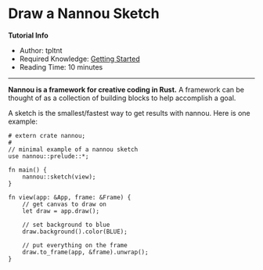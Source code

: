 # Draw a Nannou Sketch

**Tutorial Info**

- Author: tpltnt
- Required Knowledge: [Getting Started](/getting_started.md)
- Reading Time: 10 minutes

---


**Nannou is a framework for creative coding in Rust.** A framework can be
thought of as a collection of building blocks to help accomplish a goal.

A sketch is the smallest/fastest way to get results with nannou.
Here is one example:

```rust,no_run
# extern crate nannou;
#
// minimal example of a nannou sketch
use nannou::prelude::*;

fn main() {
    nannou::sketch(view);
}

fn view(app: &App, frame: &Frame) {
    // get canvas to draw on
    let draw = app.draw();

    // set background to blue
    draw.background().color(BLUE);

    // put everything on the frame
    draw.to_frame(app, &frame).unwrap();
}
```

## 
